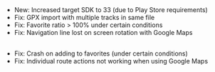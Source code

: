 ##
- New: Increased target SDK to 33 (due to Play Store requirements)
- Fix: GPX import with multiple tracks in same file
- Fix: Favorite ratio > 100% under certain conditions
- Fix: Navigation line lost on screen rotation with Google Maps

##
- Fix: Crash on adding to favorites (under certain conditions)
- Fix: Individual route actions not working when using Google Maps
